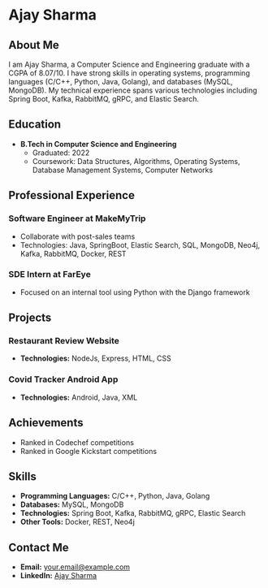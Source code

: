 # Ajay Sharma

## About Me

I am Ajay Sharma, a Computer Science and Engineering graduate with a CGPA of 8.07/10. I have strong skills in operating systems, programming languages (C/C++, Python, Java, Golang), and databases (MySQL, MongoDB). My technical experience spans various technologies including Spring Boot, Kafka, RabbitMQ, gRPC, and Elastic Search.

## Education

- **B.Tech in Computer Science and Engineering**
  - Graduated: 2022
  - Coursework: Data Structures, Algorithms, Operating Systems, Database Management Systems, Computer Networks

## Professional Experience

### Software Engineer at MakeMyTrip
- Collaborate with post-sales teams
- Technologies: Java, SpringBoot, Elastic Search, SQL, MongoDB, Neo4j, Kafka, RabbitMQ, Docker, REST

### SDE Intern at FarEye
- Focused on an internal tool using Python with the Django framework

## Projects

### Restaurant Review Website
- **Technologies:** NodeJs, Express, HTML, CSS

### Covid Tracker Android App
- **Technologies:** Android, Java, XML

## Achievements

- Ranked in Codechef competitions
- Ranked in Google Kickstart competitions

## Skills

- **Programming Languages:** C/C++, Python, Java, Golang
- **Databases:** MySQL, MongoDB
- **Technologies:** Spring Boot, Kafka, RabbitMQ, gRPC, Elastic Search
- **Other Tools:** Docker, REST, Neo4j

## Contact Me

- **Email:** [your.email@example.com](mailto:your.email@example.com)
- **LinkedIn:** [Ajay Sharma](https://www.linkedin.com/in/ajay-sharma)
